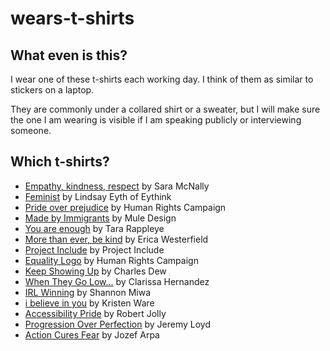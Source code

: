 # wears-t-shirts

## What even is this?

I wear one of these t-shirts each working day. I think of them as similar to
stickers on a laptop.

They are commonly under a collared shirt or a sweater, but I will make sure the
one I am wearing is visible if I am speaking publicly or interviewing someone.

## Which t-shirts?

* <a href="t/empathy-kindness-respect/README.md" alt="More about Empathy, kindness, respect">Empathy, kindness, respect</a> by Sara McNally
* <a href="t/feminist/README.md" alt="More about Feminist">Feminist</a> by Lindsay Eyth of Eythink
* <a href="t/pride-over-prejudice/README.md" alt="More about Pride over prejudice">Pride over prejudice</a> by Human Rights Campaign
* <a href="t/made-by-immigrants/README.md" alt="More about Made by Immigrants">Made by Immigrants</a> by Mule Design
* <a href="t/you-are-enough/README.md" alt="More about You are enough">You are enough</a> by Tara Rappleye
* <a href="t/more-than-ever-be-kind/README.md" alt="More about More than ever, be kind">More than ever, be kind</a> by Erica Westerfield
* <a href="t/project-include/README.md" alt="More about Project Include">Project Include</a> by Project Include
* <a href="t/equality-logo/README.md" alt="More about Equality Logo">Equality Logo</a> by Human Rights Campaign
* <a href="t/keep-showing-up/README.md" alt="More about Keep Showing Up">Keep Showing Up</a> by Charles Dew
* <a href="t/when-they-go-low/README.md" alt="More about When They Go Low...">When They Go Low...</a> by Clarissa Hernandez
* <a href="t/irl-winning/README.md" alt="More about IRL Winning">IRL Winning</a> by Shannon Miwa
* <a href="t/i-believe-in-you/README.md" alt="More about i believe in you">i believe in you</a> by Kristen Ware
* <a href="t/accessibility-pride/README.md" alt="More about Accessibility Pride">Accessibility Pride</a> by Robert Jolly
* <a href="t/progression-over-perfection/README.md" alt="More about Progression Over Perfection">Progression Over Perfection</a> by Jeremy Loyd
* <a href="t/action-cures-fear/README.md" alt="More about Action Cures Fear">Action Cures Fear</a> by Jozef Arpa

